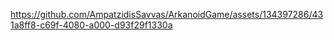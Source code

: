 

https://github.com/AmpatzidisSavvas/ArkanoidGame/assets/134397286/431a8ff8-c69f-4080-a000-d93f29f1330a

